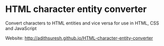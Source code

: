 # HTML character entity converter

Convert characters to HTML entities and vice versa for use in HTML, CSS and JavaScript

Website: http://adithsuresh.github.io/HTML-character-entity-converter
